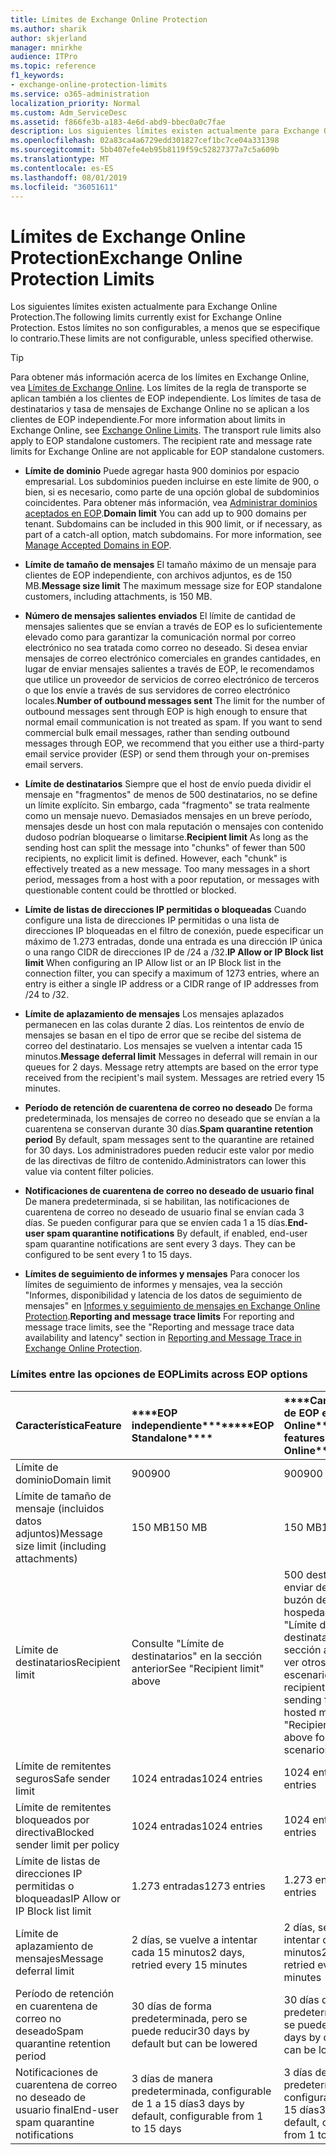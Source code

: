 ```yaml
---
title: Límites de Exchange Online Protection
ms.author: sharik
author: skjerland
manager: mnirkhe
audience: ITPro
ms.topic: reference
f1_keywords:
- exchange-online-protection-limits
ms.service: o365-administration
localization_priority: Normal
ms.custom: Adm_ServiceDesc
ms.assetid: f866fe3b-a183-4e6d-abd9-bbec0a0c7fae
description: Los siguientes límites existen actualmente para Exchange Online Protection. Estos límites no son configurables, a menos que se especifique lo contrario.
ms.openlocfilehash: 02a83ca4a6729edd301827cef1bc7ce04a331398
ms.sourcegitcommit: 5bb407efe4eb95b8119f59c52827377a7c5a609b
ms.translationtype: MT
ms.contentlocale: es-ES
ms.lasthandoff: 08/01/2019
ms.locfileid: "36051611"
---
```

# <a name="exchange-online-protection-limits"></a><span data-ttu-id="d021e-104">Límites de Exchange Online Protection</span><span class="sxs-lookup"><span data-stu-id="d021e-104">Exchange Online Protection Limits</span></span>

<span data-ttu-id="d021e-105">Los siguientes límites existen actualmente para Exchange Online Protection.</span><span class="sxs-lookup"><span data-stu-id="d021e-105">The following limits currently exist for Exchange Online Protection.</span></span> <span data-ttu-id="d021e-106">Estos límites no son configurables, a menos que se especifique lo contrario.</span><span class="sxs-lookup"><span data-stu-id="d021e-106">These limits are not configurable, unless specified otherwise.</span></span> 
  
> [!TIP]
> <span data-ttu-id="d021e-p103">Para obtener más información acerca de los límites en Exchange Online, vea [Límites de Exchange Online](../exchange-online-service-description/exchange-online-limits.md). Los límites de la regla de transporte se aplican también a los clientes de EOP independiente. Los límites de tasa de destinatarios y tasa de mensajes de Exchange Online no se aplican a los clientes de EOP independiente.</span><span class="sxs-lookup"><span data-stu-id="d021e-p103">For more information about limits in Exchange Online, see [Exchange Online Limits](../exchange-online-service-description/exchange-online-limits.md). The transport rule limits also apply to EOP standalone customers. The recipient rate and message rate limits for Exchange Online are not applicable for EOP standalone customers.</span></span> 
  
- <span data-ttu-id="d021e-p104">**Límite de dominio** Puede agregar hasta 900 dominios por espacio empresarial. Los subdominios pueden incluirse en este límite de 900, o bien, si es necesario, como parte de una opción global de subdominios coincidentes. Para obtener más información, vea [Administrar dominios aceptados en EOP](https://go.microsoft.com/fwlink/p/?LinkId=282239).</span><span class="sxs-lookup"><span data-stu-id="d021e-p104">**Domain limit** You can add up to 900 domains per tenant. Subdomains can be included in this 900 limit, or if necessary, as part of a catch-all option, match subdomains. For more information, see [Manage Accepted Domains in EOP](https://go.microsoft.com/fwlink/p/?LinkId=282239).</span></span>
    
- <span data-ttu-id="d021e-113">**Límite de tamaño de mensajes** El tamaño máximo de un mensaje para clientes de EOP independiente, con archivos adjuntos, es de 150 MB.</span><span class="sxs-lookup"><span data-stu-id="d021e-113">**Message size limit** The maximum message size for EOP standalone customers, including attachments, is 150 MB.</span></span> 
    
- <span data-ttu-id="d021e-p105">**Número de mensajes salientes enviados** El límite de cantidad de mensajes salientes que se envían a través de EOP es lo suficientemente elevado como para garantizar la comunicación normal por correo electrónico no sea tratada como correo no deseado. Si desea enviar mensajes de correo electrónico comerciales en grandes cantidades, en lugar de enviar mensajes salientes a través de EOP, le recomendamos que utilice un proveedor de servicios de correo electrónico de terceros o que los envíe a través de sus servidores de correo electrónico locales.</span><span class="sxs-lookup"><span data-stu-id="d021e-p105">**Number of outbound messages sent** The limit for the number of outbound messages sent through EOP is high enough to ensure that normal email communication is not treated as spam. If you want to send commercial bulk email messages, rather than sending outbound messages through EOP, we recommend that you either use a third-party email service provider (ESP) or send them through your on-premises email servers.</span></span> 
    
- <span data-ttu-id="d021e-p106">**Límite de destinatarios** Siempre que el host de envío pueda dividir el mensaje en "fragmentos" de menos de 500 destinatarios, no se define un límite explícito. Sin embargo, cada "fragmento" se trata realmente como un mensaje nuevo. Demasiados mensajes en un breve período, mensajes desde un host con mala reputación o mensajes con contenido dudoso podrían bloquearse o limitarse.</span><span class="sxs-lookup"><span data-stu-id="d021e-p106">**Recipient limit** As long as the sending host can split the message into "chunks" of fewer than 500 recipients, no explicit limit is defined. However, each "chunk" is effectively treated as a new message. Too many messages in a short period, messages from a host with a poor reputation, or messages with questionable content could be throttled or blocked.</span></span> 
    
- <span data-ttu-id="d021e-119">**Límite de listas de direcciones IP permitidas o bloqueadas** Cuando configure una lista de direcciones IP permitidas o una lista de direcciones IP bloqueadas en el filtro de conexión, puede especificar un máximo de 1.273 entradas, donde una entrada es una dirección IP única o una rango CIDR de direcciones IP de /24 a /32.</span><span class="sxs-lookup"><span data-stu-id="d021e-119">**IP Allow or IP Block list limit** When configuring an IP Allow list or an IP Block list in the connection filter, you can specify a maximum of 1273 entries, where an entry is either a single IP address or a CIDR range of IP addresses from /24 to /32.</span></span> 
    
- <span data-ttu-id="d021e-p107">**Límite de aplazamiento de mensajes** Los mensajes aplazados permanecen en las colas durante 2 días. Los reintentos de envío de mensajes se basan en el tipo de error que se recibe del sistema de correo del destinatario. Los mensajes se vuelven a intentar cada 15 minutos.</span><span class="sxs-lookup"><span data-stu-id="d021e-p107">**Message deferral limit** Messages in deferral will remain in our queues for 2 days. Message retry attempts are based on the error type received from the recipient's mail system. Messages are retried every 15 minutes.</span></span> 
    
- <span data-ttu-id="d021e-123">**Período de retención de cuarentena de correo no deseado** De forma predeterminada, los mensajes de correo no deseado que se envían a la cuarentena se conservan durante 30 días.</span><span class="sxs-lookup"><span data-stu-id="d021e-123">**Spam quarantine retention period** By default, spam messages sent to the quarantine are retained for 30 days.</span></span> <span data-ttu-id="d021e-124">Los administradores pueden reducir este valor por medio de las directivas de filtro de contenido.</span><span class="sxs-lookup"><span data-stu-id="d021e-124">Administrators can lower this value via content filter policies.</span></span> 
    
- <span data-ttu-id="d021e-p109">**Notificaciones de cuarentena de correo no deseado de usuario final** De manera predeterminada, si se habilitan, las notificaciones de cuarentena de correo no deseado de usuario final se envían cada 3 días. Se pueden configurar para que se envíen cada 1 a 15 días.</span><span class="sxs-lookup"><span data-stu-id="d021e-p109">**End-user spam quarantine notifications** By default, if enabled, end-user spam quarantine notifications are sent every 3 days. They can be configured to be sent every 1 to 15 days.</span></span> 
    
- <span data-ttu-id="d021e-127">**Límites de seguimiento de informes y mensajes** Para conocer los límites de seguimiento de informes y mensajes, vea la sección "Informes, disponibilidad y latencia de los datos de seguimiento de mensajes" en [Informes y seguimiento de mensajes en Exchange Online Protection](https://go.microsoft.com/fwlink/?LinkId=394248).</span><span class="sxs-lookup"><span data-stu-id="d021e-127">**Reporting and message trace limits** For reporting and message trace limits, see the "Reporting and message trace data availability and latency" section in [Reporting and Message Trace in Exchange Online Protection](https://go.microsoft.com/fwlink/?LinkId=394248).</span></span>
    
### <a name="limits-across-eop-options"></a><span data-ttu-id="d021e-128">Límites entre las opciones de EOP</span><span class="sxs-lookup"><span data-stu-id="d021e-128">Limits across EOP options</span></span>

|<span data-ttu-id="d021e-129">**Característica**</span><span class="sxs-lookup"><span data-stu-id="d021e-129">**Feature**</span></span>|<span data-ttu-id="d021e-130">\*\*\*\*EOP independiente\*\*\*\*</span><span class="sxs-lookup"><span data-stu-id="d021e-130">\*\*\*\*EOP Standalone\*\*\*\*</span></span>|<span data-ttu-id="d021e-131">\*\*\*\*Características de EOP en Exchange Online\*\*\*\*</span><span class="sxs-lookup"><span data-stu-id="d021e-131">\*\*\*\*EOP features in Exchange Online\*\*\*\*</span></span>|<span data-ttu-id="d021e-132">\*\*\*\*Exchange Enterprise CAL con servicios\*\*\*\*</span><span class="sxs-lookup"><span data-stu-id="d021e-132">\*\*\*\*Exchange Enterprise CAL with Services\*\*\*\*</span></span>|
|:-----|:-----|:-----|:-----|
|<span data-ttu-id="d021e-133">Límite de dominio</span><span class="sxs-lookup"><span data-stu-id="d021e-133">Domain limit</span></span>  <br/> |<span data-ttu-id="d021e-134">900</span><span class="sxs-lookup"><span data-stu-id="d021e-134">900</span></span>  <br/> |<span data-ttu-id="d021e-135">900</span><span class="sxs-lookup"><span data-stu-id="d021e-135">900</span></span>  <br/> |<span data-ttu-id="d021e-136">900</span><span class="sxs-lookup"><span data-stu-id="d021e-136">900</span></span>  <br/> |
|<span data-ttu-id="d021e-137">Límite de tamaño de mensaje (incluidos datos adjuntos)</span><span class="sxs-lookup"><span data-stu-id="d021e-137">Message size limit (including attachments)</span></span>  <br/> |<span data-ttu-id="d021e-138">150 MB</span><span class="sxs-lookup"><span data-stu-id="d021e-138">150 MB</span></span>  <br/> |<span data-ttu-id="d021e-139">150 MB</span><span class="sxs-lookup"><span data-stu-id="d021e-139">150 MB</span></span>  <br/> |<span data-ttu-id="d021e-140">150 MB</span><span class="sxs-lookup"><span data-stu-id="d021e-140">150 MB</span></span>  <br/> |
|<span data-ttu-id="d021e-141">Límite de destinatarios</span><span class="sxs-lookup"><span data-stu-id="d021e-141">Recipient limit</span></span>  <br/> |<span data-ttu-id="d021e-142">Consulte "Límite de destinatarios" en la sección anterior</span><span class="sxs-lookup"><span data-stu-id="d021e-142">See "Recipient limit" above</span></span>  <br/> |<span data-ttu-id="d021e-143">500 destinatarios al enviar desde un buzón de correo hospedado; consulte "Límite de destinatarios" en la sección anterior para ver otros escenarios</span><span class="sxs-lookup"><span data-stu-id="d021e-143">500 recipients when sending from a hosted mailbox; see "Recipient limit" above for other scenarios</span></span>  <br/> |<span data-ttu-id="d021e-144">Consulte "Límite de destinatarios" en la sección anterior</span><span class="sxs-lookup"><span data-stu-id="d021e-144">See "Recipient limit" above</span></span>  <br/> |
|<span data-ttu-id="d021e-145">Límite de remitentes seguros</span><span class="sxs-lookup"><span data-stu-id="d021e-145">Safe sender limit</span></span>  <br/> |<span data-ttu-id="d021e-146">1024 entradas</span><span class="sxs-lookup"><span data-stu-id="d021e-146">1024 entries</span></span>  <br/> |<span data-ttu-id="d021e-147">1024 entradas</span><span class="sxs-lookup"><span data-stu-id="d021e-147">1024 entries</span></span>  <br/> ||
|<span data-ttu-id="d021e-148">Límite de remitentes bloqueados por directiva</span><span class="sxs-lookup"><span data-stu-id="d021e-148">Blocked sender limit per policy</span></span>  <br/> |<span data-ttu-id="d021e-149">1024 entradas</span><span class="sxs-lookup"><span data-stu-id="d021e-149">1024 entries</span></span>  <br/> |<span data-ttu-id="d021e-150">1024 entradas</span><span class="sxs-lookup"><span data-stu-id="d021e-150">1024 entries</span></span>  <br/> ||
|<span data-ttu-id="d021e-151">Límite de listas de direcciones IP permitidas o bloqueadas</span><span class="sxs-lookup"><span data-stu-id="d021e-151">IP Allow or IP Block list limit</span></span>  <br/> |<span data-ttu-id="d021e-152">1.273 entradas</span><span class="sxs-lookup"><span data-stu-id="d021e-152">1273 entries</span></span>  <br/> |<span data-ttu-id="d021e-153">1.273 entradas</span><span class="sxs-lookup"><span data-stu-id="d021e-153">1273 entries</span></span>  <br/> |<span data-ttu-id="d021e-154">1.273 entradas</span><span class="sxs-lookup"><span data-stu-id="d021e-154">1273 entries</span></span>  <br/> |
|<span data-ttu-id="d021e-155">Límite de aplazamiento de mensajes</span><span class="sxs-lookup"><span data-stu-id="d021e-155">Message deferral limit</span></span>  <br/> |<span data-ttu-id="d021e-156">2 días, se vuelve a intentar cada 15 minutos</span><span class="sxs-lookup"><span data-stu-id="d021e-156">2 days, retried every 15 minutes</span></span>  <br/> |<span data-ttu-id="d021e-157">2 días, se vuelve a intentar cada 15 minutos</span><span class="sxs-lookup"><span data-stu-id="d021e-157">2 days, retried every 15 minutes</span></span>  <br/> |<span data-ttu-id="d021e-158">2 días, se vuelve a intentar cada 15 minutos</span><span class="sxs-lookup"><span data-stu-id="d021e-158">2 days, retried every 15 minutes</span></span>  <br/> |
|<span data-ttu-id="d021e-159">Período de retención en cuarentena de correo no deseado</span><span class="sxs-lookup"><span data-stu-id="d021e-159">Spam quarantine retention period</span></span>  <br/> |<span data-ttu-id="d021e-160">30 días de forma predeterminada, pero se puede reducir</span><span class="sxs-lookup"><span data-stu-id="d021e-160">30 days by default but can be lowered</span></span>  <br/> |<span data-ttu-id="d021e-161">30 días de forma predeterminada, pero se puede reducir</span><span class="sxs-lookup"><span data-stu-id="d021e-161">30 days by default but can be lowered</span></span>  <br/> |<span data-ttu-id="d021e-162">30 días de forma predeterminada, pero se puede reducir</span><span class="sxs-lookup"><span data-stu-id="d021e-162">30 days by default but can be lowered</span></span>  <br/> |
|<span data-ttu-id="d021e-163">Notificaciones de cuarentena de correo no deseado de usuario final</span><span class="sxs-lookup"><span data-stu-id="d021e-163">End-user spam quarantine notifications</span></span>  <br/> |<span data-ttu-id="d021e-164">3 días de manera predeterminada, configurable de 1 a 15 días</span><span class="sxs-lookup"><span data-stu-id="d021e-164">3 days by default, configurable from 1 to 15 days</span></span>  <br/> |<span data-ttu-id="d021e-165">3 días de manera predeterminada, configurable de 1 a 15 días</span><span class="sxs-lookup"><span data-stu-id="d021e-165">3 days by default, configurable from 1 to 15 days</span></span>  <br/> |<span data-ttu-id="d021e-166">3 días de manera predeterminada, configurable de 1 a 15 días</span><span class="sxs-lookup"><span data-stu-id="d021e-166">3 days by default, configurable from 1 to 15 days</span></span>  <br/> |
   

